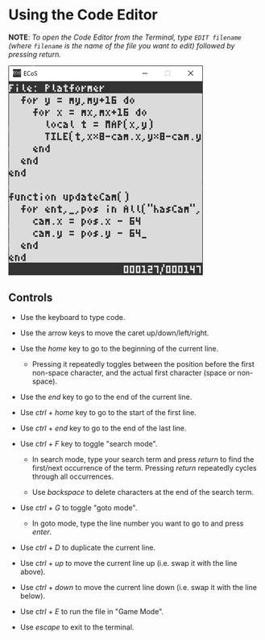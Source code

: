 # Using the Code Editor

**NOTE**: _To open the Code Editor from the Terminal, type `EDIT filename` (where `filename` is the name of the file you want to edit) followed by pressing return._

![](../images/ECoS-CodeEditor-sample.png)

## Controls

* Use the keyboard to type code.

* Use the arrow keys to move the caret up/down/left/right.

* Use the _home_ key to go to the beginning of the current line.

    * Pressing it repeatedly toggles between the position before the first
      non-space character, and the actual first character (space or non-space).

* Use the _end_ key to go to the end of the current line.

* Use _ctrl_ + _home_ key to go to the start of the first line.

* Use _ctrl_ + _end_ key to go to the end of the last line.

* Use _ctrl_ + _F_ key to toggle "search mode".

    * In search mode, type your search term and press _return_ to find the first/next occurrence of the term.
    Pressing _return_ repeatedly cycles through all occurrences. 

    * Use _backspace_ to delete characters at the end of the search term.

* Use _ctrl_ + _G_ to toggle "goto mode".

    * In goto mode, type the line number you want to go to and press _enter_.

* Use _ctrl_ + _D_ to duplicate the current line.

* Use _ctrl_ + _up_ to move the current line up (i.e. swap it with the line above).

* Use _ctrl_ + _down_ to move the current line down (i.e. swap it with the line below).

* Use _ctrl_ + _E_ to run the file in "Game Mode".

* Use _escape_ to exit to the terminal.

